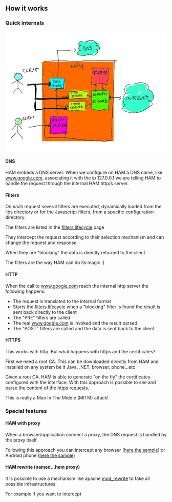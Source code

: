 ## How it works

### Quick internals<a id="quick_internals"></a>

<img src="../images/hamarch02.gif" width="500"/>

#### DNS

HAM embeds a DNS server. When we configure on HAM a DNS name, like www.google.com, 
associating it with the ip 127.0.0.1 we are telling HAM to handle the request 
through the internal HAM http/s server.

#### Filters

On each request several filters are executed, dynamically loaded from the libs directory
or for the Javascript filters, from a specific configuration directory.

The filters are listed in the [filters lifecycle](../lifecycle.md) page

They intercept the request according to their selection mechanism and can
change the request and response.

When they are "blocking" the data is directly returned to the client

The filters are the way HAM can do its magic :)

#### HTTP

When the call to www.google.com reach the internal http server the following happens:

* The request is translated to the internal format
* Starts the [filters lifecycle](../lifecycle.md) when a "blocking" filter is found the result is sent back directly to the client
* The "PRE" filters are called
* The real www.google.com is invoked and the result parsed
* The "POST" filters are called and the data is sent back to the client

#### HTTPS

This works with http. But what happens with https and the certificates?

First we need a root CA. This can be downloaded directly from HAM and installed on any
system be it Java, .NET, browser, phone...etc

Given a root CA, HAM is able to generate "on the fly" the certificates configured with 
the interface. With this approach is possible to see and parse the content of the https
requests.

This is really a Man In The Middle (MITM) attack!

### Special features

#### HAM with proxy<a id="ham_with_proxy"></a>

When a browser/application connect a proxy, the DNS request is handled by the proxy itself.

Following this approach you can intercept any browser ([here the sample](../generated/googlehack.md))
or Android phone ([here the sample](../generated/googlehack_android.md))

#### HAM rewrite (named...hem proxy)

It is possible to use a mechanism like apache [mod_rewrite](https://httpd.apache.org/docs/current/mod/mod_rewrite.html)
to fake all possible infrastructures. 

For example if you want to intercept 
